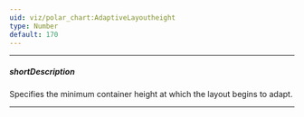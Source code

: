 ```yaml
---
uid: viz/polar_chart:AdaptiveLayoutheight
type: Number
default: 170
---
```

---
##### shortDescription
Specifies the minimum container height at which the layout begins to adapt.

---

